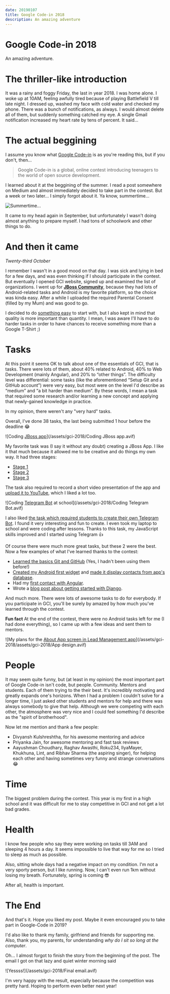 ```yaml
---
date: 20190107
title: Google Code-in 2018
description: An amazing adventure
---
```


# Google Code-in 2018

An amazing adventure.

# The thriller-like introduction

It was a rainy and foggy Friday, the last in year 2018. I was home alone. I woke
up at 10AM, feeling awfully tired because of playing Battlefield V till late
night. I dressed up, washed my face with cold water and checked my phone. There
was a bunch of notifications, as always. I would almost delete all of them, but
suddenly something catched my eye. A single Gmail notification increased my
heart rate by tens of percent. It said…

# The actual beggining

I assume you know what [Google Code-in](https://codein.withgoogle.com) is as
you're reading this, but if you don't, then...

> Google Code-in is a global, online contest introducing teenagers to the world
> of open source development.

I learned about it at the beggining of the summer. I read a post somewhere on
Medium and almost immediately decided to take part in the contest. But a week or
two later... I simply forgot about it. Ya know, summertime...

![Summertime...](/assets/gci-2018/Summertime.avif)

It came to my head again in September, but unfortunately I wasn't doing almost
anything to prepare myself. I had tons of schoolwork and other things to do.

# And then it came

_Twenty-third October_

I remember I wasn't in a good mood on that day. I was sick and lying in bed for
a few days, and was even thinking if I should participate in the contest. But
eventually I opened GCI website, signed up and examined the list of
organizations. I went up for [**JBoss Community**][jboss], because they had lots
of Android-related tasks and Android is my favorite platform, so the choice was
kinda easy. After a while I uploaded the required Parental Consent (filled by my
Mum) and was good to go.

I decided to do [something easy] to start with, but I also kept in mind that
quality is more important than quantity. I mean, I was aware I'll have to do
harder tasks in order to have chances to receive something more than a Google
T-Shirt ;)

# Tasks

At this point it seems OK to talk about one of the essentials of GCI, that is
tasks. There were lots of them, about 40% related to Android, 40% to Web
Development (mainly Angular), and 20% to “other things”. The difficulty level
was differential: some tasks (like the aforementioned “Setup Git and a GitHub
account”) were very easy, but most were on the level I'd describe as “medium”
and “a bit harder than medium”. By these words, I mean a task that required some
research and/or learning a new concept and applying that newly-gained knowledge
in practice.

In my opinion, there weren't any "very hard" tasks.

Overall, I've done 38 tasks, the last being submitted 1 hour before the deadline
😂

![Coding [JBoss app][jboss_repo]](/assets/gci-2018/Coding JBoss app.avif)

My favorite task was (I say it without any doubt) creating a JBoss App. I like
it that much because it allowed me to be creative and do things my own way. It
had three stages:

- [Stage 1][stage1]
- [Stage 2][stage2]
- [Stage 3][stage3]

The task also required to record a short video presentation of the app and
[upload it to YouTube][ytvid], which I liked a lot too.

![Coding [Telegram Bot][telegram_repo] at school](/assets/gci-2018/Coding Telegram Bot.avif)

I also liked [the task which required students to create their own Telegram
Bot][task_telegram_bot]. I found it very interesting and fun to create. I even
took my laptop to school and were coding after lessons. Thanks to this task, my
JavaScript skills improved and I started using Telegram 👍

Of course there were much more great tasks, but these 2 were the best. Now a few
examples of what I've learned thanks to the contest:

- [Learned the basics Git and GitHub][task_git] (Yes, I hadn't been using them
  before!)
- [Created my Android first widget][task_widget1] and [made it display contacts
  from app's database][task_widget2].
- Had my [first contact with Angular][task_angular].
- Wrote a [blog post about getting started with Django][task_django].

And much more. There were lots of awesome tasks to do for everybody. If you
participate in GCI, you'll be surely by amazed by how much you've learned
through the contest.

**Fun fact** At the end of the contest, there were no Android tasks left for me
(I had done everything), so I came up with a few ideas and sent them to mentors.

![My plans for the [About App screen in Lead Management app](https://codein.withgoogle.com/dashboard/task-instances/5140503520608256/)](/assets/gci-2018/assets/gci-2018/App design.avif)

# People

It may seem quite funny, but (at least in my opinion) the most important part of
Google Code-in isn't code, but people. Community. Mentors and students. Each of
them trying to the their best. It's incredibly motivating and greatly expands
one's horizons. When I had a problem I couldn't solve for a longer time, I just
asked other students and mentors for help and there was always somebody to give
that help. Although we were competing with each other, the atmosphere was very
nice and I could feel something I'd describe as the "spirit of brotherhood".

Now let me mention and thank a few people:

- Divyansh Kulshreshtha, for his awesome mentoring and advice
- Priyanka Jain, for awesome mentoring and fast task reviews
- Aayushman Choudhary, Raghav Awasthi, Roku234, IlyaMayer, Khukhuna, Lint, and
  Ribhav Sharma (the aspiring singer), for helping each other and having
  sometimes very funny and strange conversations 😂

# Time

The biggest problem during the contest. This year is my first in a high school
and it was difficult for me to stay competitive in GCI and not get a lot bad
grades.

# Health

I know few people who say they were working on tasks till 3AM and sleeping 4
hours a day. It seems impossible to live that way for me so I tried to sleep as
much as possible.

Also, sitting whole days had a negative impact on my condition. I'm not a very
sporty person, but I like running. Now, I can't even run 1km without losing my
breath. Fortunately, spring is coming 😎

After all, health is important.

# The End

And that's it. Hope you liked my post. Maybe it even encouraged you to take part
in Google-Code in 2019?

I'd also like to thank my family, girlfriend and friends for supporting me.
Also, thank you, my parents, for understanding _why do I sit so long at the
computer_.

Oh... I almost forgot to finish the story from the beginning of the post. The
email I got on that lazy and quiet winter morning said

![Yessss!](/assets/gci-2018/Final email.avif)

I'm very happy with the result, especially because the competition was pretty
hard. Hoping to perform even better next year!

[something easy]: https://codein.withgoogle.com/archive/2018/task/4507006744395776
[stage1]: https://codein.withgoogle.com/archive/2018/task/5328690292457472
[stage2]: https://codein.withgoogle.com/archive/2018/task/6412811945115648
[stage3]: https://codein.withgoogle.com/archive/2018/task/6611471999959040
[ytvid]: https://youtube.com/shorts/bCeFjfHDWUQ?si=abpoUxj32kExSOdk
[task_telegram_bot]: https://codein.withgoogle.com/archive/2018/task/4851676125069312
[task_git]: https://codein.withgoogle.com/archive/2018/task/5685943356882944
[task_widget1]: https://codein.withgoogle.com/dashboard/task-instances/5190348058918912
[task_widget2]: https://codein.withgoogle.com/archive/2018/task/4963842350120960
[task_angular]: https://codein.withgoogle.com/archive/2018/task/5459688002945024
[task_django]: https://codein.withgoogle.com/archive/2018/task/6723862637051904
[jboss_repo]: https://github.com/bartekpacia/jboss-app
[telegram_repo]: https://github.com/bartekpacia/telegram-jboss-bot
[jboss]: https://codein.withgoogle.com/archive/2019/organization/5714624446464000/
